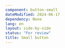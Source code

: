 ```yaml
---
component: button-small
dateModified: 2024-06-17
dependency: None
lang: en
layout: side-by-side
status: "For review"
title: Small button
---
```

